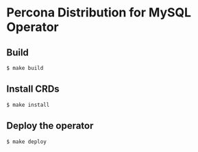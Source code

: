 # Percona Distribution for MySQL Operator

## Build

```
$ make build
```

## Install CRDs

```
$ make install
```

## Deploy the operator

```
$ make deploy
```
